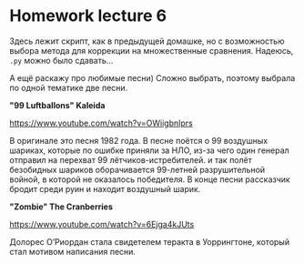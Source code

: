 # Homework lecture 6
Здесь лежит скрипт, как в предыдущей домашке, но с возможностью выбора метода для коррекции на множественные сравнения.
Надеюсь, `.py` можно было сдавать...

А ещё раскажу про любимые песни)
Сложно выбрать, поэтому выбрала по одной тематике две песни.

**"99 Luftballons" Kaleida**

https://www.youtube.com/watch?v=OWiigbnIprs

В оригинале это песня 1982 года. В песне поётся о 99 воздушных шариках, которые по ошибке приняли за НЛО, из-за чего один генерал отправил на перехват 99 лётчиков-истребителей. и так полёт безобидных шариков оборачивается 99-летней разрушительной войной, в которой не оказалось победителя. В конце песни рассказчик бродит среди руин и находит воздушный шарик.

**"Zombie" The Cranberries**

https://www.youtube.com/watch?v=6Ejga4kJUts

Долорес О’Риордан стала свидетелем теракта в Уоррингтоне, который стал мотивом написания песни.









